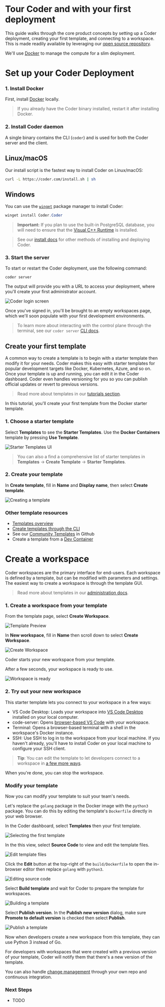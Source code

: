 # Tour Coder and with your first deployment

This guide walks through the core product concepts by setting up a Coder
deployment, creating your first template, and connecting to a workspace. This is
made readily available by leveraging our
[open source repository](https://github.com/coder/coder).

We'll use [Docker](https://docs.docker.com/engine) to manage the compute for a
slim deployment.

# Set up your Coder Deployment

### 1. Install Docker

First, install [Docker](https://docs.docker.com/engine/install) locally.

> If you already have the Coder binary installed, restart it after installing
> Docker.

### 2. Install Coder daemon

A single binary contains the CLI (`coder`) and is used for both the Coder server
and the client.

<div class="tabs">

## Linux/macOS

Our install script is the fastest way to install Coder on Linux/macOS:

```sh
curl -L https://coder.com/install.sh | sh
```

## Windows

You can use the
[`winget`](https://learn.microsoft.com/en-us/windows/package-manager/winget/#use-winget)
package manager to install Coder:

```powershell
winget install Coder.Coder
```

> **Important:** If you plan to use the built-in PostgreSQL database, you will
> need to ensure that the
> [Visual C++ Runtime](https://learn.microsoft.com/en-US/cpp/windows/latest-supported-vc-redist#latest-microsoft-visual-c-redistributable-version)
> is installed.

</div>

> See our [install docs](../install/README.md) for other methods of installing
> and deploying Coder.

### 3. Start the server

To start or restart the Coder deployment, use the following command:

```shell
coder server
```

The output will provide you with a URL to access your deployment, where you'll
create your first administrator account.

![Coder login screen](../images/start/setup-page.png)

Once you've signed in, you'll be brought to an empty workspaces page, which
we'll soon populate with your first development environments.

> To learn more about interacting with the control plane through the terminal,
> see our `coder server` [CLI docs](../reference/cli/server.md).

## Create your first template

A common way to create a template is to begin with a starter template then
modify it for your needs. Coder makes this easy with starter templates for
popular development targets like Docker, Kubernetes, Azure, and so on. Once your
template is up and running, you can edit it in the Coder dashboard. Coder even
handles versioning for you so you can publish official updates or revert to
previous versions.

> Read more about templates in our
> [tutorials section](../admin/templates/README.md).

In this tutorial, you'll create your first template from the Docker starter
template.

### 1. Choose a starter template

Select **Templates** to see the **Starter Templates**. Use the **Docker
Containers** template by pressing **Use Template**.

![Starter Templates UI](../images/start/starter-templates-annotated.png)

> You can also a find a comprehensive list of starter templates in **Templates**
> -> **Create Template** -> **Starter Templates**.

### 2. Create your template

In **Create template**, fill in **Name** and **Display name**, then select
**Create template**.

![Creating a template](../images/start/create-template.png)

### Other template resources

- [Templates overview](../admin/templates/README.md)
- [Create templates through the CLI](../cli/templates_create.md)
- See our
  [Community Templates](https://github.com/coder/coder/blob/main/examples/templates/community-templates.md)
  in Github
- Create a template from a [Dev Container](../templates/dev-containers.md)

# Create a workspace

Coder workspaces are the primary interface for end-users. Each workspace is
defined by a template, but can be modified with parameters and settings. The
easiest way to create a workspace is through the template GUI.

> Read more about templates in our
> [administration docs](../admin/templates/README.md).

### 1. Create a workspace from your template

From the template page, select **Create Workspace**.

![Template Preview](../images/start/template-preview.png)

In **New workspace**, fill in **Name** then scroll down to select **Create
Workspace**.

![Create Workspace](../images/start/create-workspace.png)

Coder starts your new workspace from your template.

After a few seconds, your workspace is ready to use.

![Workspace is ready](../images/start/workspace-ready.png)

### 2. Try out your new workspace

This starter template lets you connect to your workspace in a few ways:

- VS Code Desktop: Loads your workspace into
  [VS Code Desktop](https://code.visualstudio.com/Download) installed on your
  local computer.
- code-server: Opens [browser-based VS Code](../ides/web-ides.md) with your
  workspace.
- Terminal: Opens a browser-based terminal with a shell in the workspace's
  Docker instance.
- SSH: Use SSH to log in to the workspace from your local machine. If you
  haven't already, you'll have to install Coder on your local machine to
  configure your SSH client.

> **Tip**: You can edit the template to let developers connect to a workspace in
> [a few more ways](../ides.md).

When you're done, you can stop the workspace.

### Modify your template

Now you can modify your template to suit your team's needs.

Let's replace the `golang` package in the Docker image with the `python3`
package. You can do this by editing the template's `Dockerfile` directly in your
web browser.

In the Coder dashboard, select **Templates** then your first template.

![Selecting the first template](../images/start/first-template.png)

In the this view, select **Source Code** to view and edit the template files.

![Edit template files](../images/start/template-source-code.png)

Click the **Edit** button at the top-right of the `build/Dockerfile` to open the
in-browser editor then replace `golang` with `python3`.

![Editing source code](../images/start/template-edit-source-code.png)

Select **Build template** and wait for Coder to prepare the template for
workspaces.

![Building a template](../images/start/build-template.png)

Select **Publish version**. In the **Publish new version** dialog, make sure
**Promote to default version** is checked then select **Publish**.

![Publish a template](../images/start/template-publish.png)

Now when developers create a new workspace from this template, they can use
Python 3 instead of Go.

For developers with workspaces that were created with a previous version of your
template, Coder will notify them that there's a new version of the template.

You can also handle [change management](./change-management.md) through your own
repo and continuous integration.

### Next Steps

- TODO

